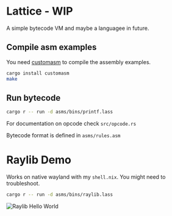 # Lattice - WIP

A simple bytecode VM and maybe a languagee in future.

## Compile asm examples

You need [customasm](https://github.com/hlorenzi/customasm) to compile the assembly examples.


```sh
cargo install customasm
make
```

## Run bytecode

```sh
cargo r -- run -d asms/bins/printf.lass
```

For documentation on opcode check `src/opcode.rs`

Bytecode format is defined in `asms/rules.asm`

# Raylib Demo

Works on native wayland with my `shell.nix`. You might need to troubleshoot.

```sh
cargo r -- run -d asms/bins/raylib.lass
```

![Raylib Hello World](./imgs/raylib)
